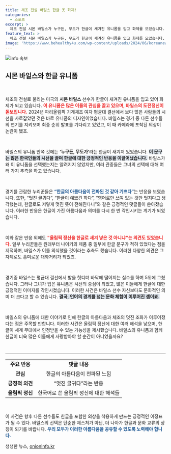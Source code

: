 ```yaml
---
title: 체조 전설 바일스 한글 옷 화제!
categories:
  - 스포츠
excerpt: >
  체조 전설 시몬 바일스가 누구든, 무도가 한글이 새겨진 유니폼을 입고 화제를 모았습니다. 한국 팬들은 바일스의 선택에 감동하며 한글의 아름다움에 찬사를 보냈습니다. 올림픽의 정신을 담은 이 특별한 유니폼, 그 배경은 무엇일까요?
feature_text: >
  체조 전설 시몬 바일스가 누구든, 무도가 한글이 새겨진 유니폼을 입고 화제를 모았습니다. 한국 팬들은 바일스의 선택에 감동하며 한글의 아름다움에 찬사를 보냈습니다. 올림픽의 정신을 담은 이 특별한 유니폼, 그 배경은 무엇일까요?
image: 'https://www.behealthy4u.com/wp-content/uploads/2024/06/koreanews.jpg'
---
```


<p><img src="https://www.behealthy4u.com/wp-content/uploads/2024/06/koreanews.jpg" alt="info 속보" /></p>

<h2 data-ke-size="size26">시몬 바일스와 한글 유니폼</h2>

<p data-ke-size="size16">&nbsp;</p>

<p>체조의 전설로 불리는 미국의 <b>시몬 바일스</b> 선수가 한글이 새겨진 유니폼을 입고 있어 화제가 되고 있습니다. <b><span style="color: #ee2323;">이 유니폼은 많은 이들의 관심을 끌고 있으며, 바일스의 도전정신이 돋보입니다.</span></b> 2024년 파리올림픽 기계체조 여자 평균대 결선에서 보다 많은 사람들의 시선을 사로잡았던 것은 바로 유니폼의 디자인이었습니다. 바일스는 경기 중 다른 선수들의 연기를 지켜보며 최종 순위 발표를 기다리고 있었고, 이 때 카메라에 포착된 의상이 논란이 됐죠.</p>

<p data-ke-size="size16">&nbsp;</p>

<p>바일스의 유니폼 안쪽 깃에는 <b>‘누구든, 무도가’</b>라는 한글이 새겨져 있었습니다. <b><span style="background-color: #21538527;">이 문구는 많은 한국인들의 시선을 끌며 한글에 대한 긍정적인 반응을 이끌어냈습니다.</span></b> 바일스가 왜 이 유니폼을 선택했는지는 알려지지 않았지만, 여러 관중들은 그녀의 선택에 대해 여러 가지 추측을 하고 있습니다.</p>

<p data-ke-size="size16">&nbsp;</p>

<p>경기를 관람한 누리꾼들은 <b><span style="color: #1a5490;">“한글의 아름다움이 전파된 것 같아 기쁘다”</span></b>는 반응을 보였습니다. 또한, “멋진 글귀다”, “한글이 예쁘긴 하다”, “영어로만 쓰여 있는 것만 멋지다고 생각했는데, 한글로도 저렇게 멋진 뜻이 전해진다니”와 같은 긍정적인 댓글들이 쏟아졌습니다. 이러한 반응은 한글이 가진 아름다움과 의미를 다시 한 번 각인시키는 계기가 되었습니다.</p>

<p data-ke-size="size16">&nbsp;</p>

<p>이와 같은 반응 외에도 <b><span style="color: #ee2323;">"올림픽 정신을 한글로 새겨 넣은 것 아니냐"는 의견도 있었습니다.</span></b> 일부 누리꾼들은 원래부터 나이키의 제품 중 일부에 한글 문구가 적혀 있었다는 점을 지적하며, 바일스가 이를 의식했을 것이라는 추측도 했습니다. 이러한 다양한 의견은 그 자체로도 흥미로운 대화거리가 되었죠.</p>

<p data-ke-size="size16">&nbsp;</p>

<p>경기중 바일스는 평균대 결선에서 발을 헛디뎌 바닥에 떨어지는 실수를 하며 5위에 그쳤습니다. 그러나 그녀가 입은 유니폼은 시선의 중심이 되었고, 많은 이들에게 한글에 대한 긍정적인 이미지를 각인시켰습니다. 이러한 사건은 바일스 선수 자신보다도 문화적인 의미 더 크다고 할 수 있습니다. <b><span style="background-color: #21538527;">결국, 언어의 경계를 넘는 문화 체험이 이루어진 셈이죠.</span></b> </p>

<p data-ke-size="size16">&nbsp;</p>

<p>바일스의 유니폼에 대한 이야기로 인해 한글의 아름다움과 체조의 멋진 조화가 이루어졌다는 점은 주목할 만합니다. 이러한 사건은 올림픽 정신에 대한 여러 해석을 낳으며, 한글이 세계 무대에서 인정받을 수 있는 가능성을 제시했습니다. 바일스의 유니폼과 함께 한글이 더욱 많은 이들에게 사랑받아야 할 순간이 아니었을까요? </p>

<p data-ke-size="size16">&nbsp;</p> 

<hr />

<table style="width: 100%;">
<tr>
<td style="text-align: center; height: 17px;"><b>주요 반응</b></td>
<td style="text-align: center; height: 17px;"><b>댓글 내용</b></td>
</tr>
<tr>
<td style="text-align: center; height: 17px;"><b>관심</b></td>
<td style="text-align: center; height: 17px;">한글의 아름다움이 전파된 느낌</td>
</tr>
<tr>
<td style="text-align: center; height: 17px;"><b>긍정적 의견</b></td>
<td style="text-align: center; height: 17px;">“멋진 글귀다”라는 반응</td>
</tr>
<tr>
<td style="text-align: center; height: 17px;"><b>올림픽 정신</b></td>
<td style="text-align: center; height: 17px;">한국어로 쓴 올림픽 정신에 대한 해석들</td>
</tr>
</table> 

<p data-ke-size="size16">&nbsp;</p> 

<p>이 사건은 향후 다른 선수들도 한글을 포함한 의상을 착용하게 만드는 긍정적인 이정표가 될 수 있다. 바일스의 선택은 단순한 제스처가 아닌, 더 나아가 한글과 문화 교류의 상징이 되기를 바랍니다. <b><span style="color: #1a5490;">우리 모두가 이러한 아름다움을 공유할 수 있도록 노력해야 합니다.</span></b></p>
생생한 뉴스, <a href="https://onioninfo.kr" rel="dofollow">onioninfo.kr</a>


